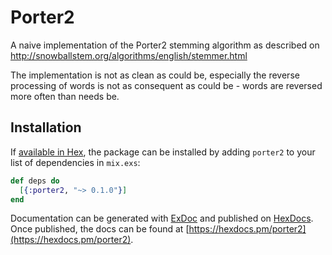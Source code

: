 # Porter2

A naive implementation of the Porter2 stemming algorithm as described on
http://snowballstem.org/algorithms/english/stemmer.html

The implementation is not as clean as could be, especially the reverse processing
of words is not as consequent as could be - words are reversed more often than
needs be.



## Installation

If [available in Hex](https://hex.pm/docs/publish), the package can be installed
by adding `porter2` to your list of dependencies in `mix.exs`:

```elixir
def deps do
  [{:porter2, "~> 0.1.0"}]
end
```

Documentation can be generated with [ExDoc](https://github.com/elixir-lang/ex_doc)
and published on [HexDocs](https://hexdocs.pm). Once published, the docs can
be found at [https://hexdocs.pm/porter2](https://hexdocs.pm/porter2).

